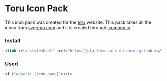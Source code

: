 # Toru Icon Pack

This icon pack was created for the [toru](https://toru.heito.xyz) website. This pack takes all the icons from [svgrepo.com](https://svgrepo.com) and it is created through [icomoon.io](https://icomoon.io).

### Install

```html
<link rel="stylesheet" href="https://platform-online-course.github.io/s2s-icon-pake/icons/style.css">
```

### Used

```html
<i class="ti-[icon-name]"></i>
```
